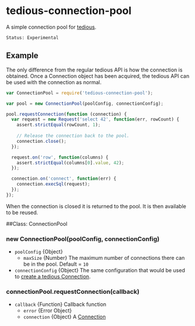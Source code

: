 # tedious-connection-pool
A simple connection pool for [tedious](http://github.com/pekim/tedious).

    Status: Experimental

## Example
The only difference from the regular tedious API is how the connection is obtained.
Once a Connection object has been acquired, the tedious API can be used with the
connection as normal.

```javascript
var ConnectionPool = require('tedious-connection-pool');

var pool = new ConnectionPool(poolConfig, connectionConfig);

pool.requestConnection(function (connection) {
  var request = new Request('select 42', function(err, rowCount) {
    assert.strictEqual(rowCount, 1);
    
    // Release the connection back to the pool.
    connection.close();
  });

  request.on('row', function(columns) {
    assert.strictEqual(columns[0].value, 42);
  });

  connection.on('connect', function(err) {
    connection.execSql(request);
  });
});
```

When the connection is closed it is returned to the pool.
It is then available to be reused.

##Class: ConnectionPool

### new ConnectionPool(poolConfig, connectionConfig)

* `poolConfig` {Object}
  * `maxSize` {Number} The maximum number of connections there can be in the pool.
    Default = `10`
* `connectionConfig` {Object} The same configuration that would be used to [create a
  tedious Connection](http://pekim.github.com/tedious/api-connection.html#function_newConnection).

### connectionPool.requestConnection(callback)

* `callback` {Function} Callback function
  * `error` {Error Object}
  * `connection` {Object} A [Connection](http://pekim.github.com/tedious/api-connection.html)
